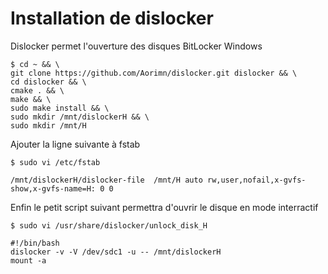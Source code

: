 # Installation de dislocker

Dislocker permet l'ouverture des disques BitLocker Windows

```
$ cd ~ && \
git clone https://github.com/Aorimn/dislocker.git dislocker && \
cd dislocker && \
cmake . && \
make && \
sudo make install && \
sudo mkdir /mnt/dislockerH && \
sudo mkdir /mnt/H
```

Ajouter la ligne suivante à fstab
```
$ sudo vi /etc/fstab
```

```vim
/mnt/dislockerH/dislocker-file  /mnt/H auto rw,user,nofail,x-gvfs-show,x-gvfs-name=H: 0 0
```

Enfin le petit script suivant permettra d'ouvrir le disque en mode interractif

```
$ sudo vi /usr/share/dislocker/unlock_disk_H
```

```vim
#!/bin/bash
dislocker -v -V /dev/sdc1 -u -- /mnt/dislockerH
mount -a
```